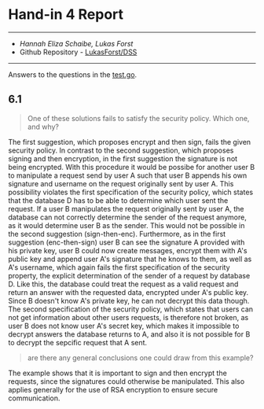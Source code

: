 # Hand-in 4 Report
___
* *Hannah Eliza Schaibe, Lukas Forst*
* Github Repository - [LukasForst/DSS](https://github.com/LukasForst/DSS/tree/master/handins/4)
___

Answers to the questions in the [test.go](test.go).

## 6.1
> One of these solutions fails to satisfy the security policy. Which one, and why? 

The first suggestion, which proposes encrypt and then sign, fails the given security policy.
In contrast to the second suggestion, which proposes signing and then encryption, in the first suggestion the signature is not being encrypted. With this procedure it would be possibe for another user B to manipulate a request send by user A such that user B appends his own signature and username on the request originally sent by user A. This possibility violates the first specification of the security policy, which states that the database D has to be able to determine which user sent the request. If a user B manipulates the request originally sent by user A, the database can not correctly determine the sender of the request anymore, as it would determine user B as the sender. This would not be possible in the second suggestion (sign-then-enc). 
Furthermore, as in the first suggestion (enc-then-sign) user B can see the signature A provided with his private key, user B could now create messages, encrypt them with A's public key and append user A's signature that he knows to them, as well as A's username, which again fails the first specification of the security property, the explicit determination of the sender of a request by database D.
Like this, the database could treat the request as a valid request and return an answer with the requested data, encrypted under A's public key. Since B doesn't know A's private key, he can not decrypt this data though.
The second specification of the security policy, which states that users can not get information about other users requests, is therefore not broken, as user B does not know user A's secret key, which makes it impossible to decrypt answers the database returns to A, and also it is not possible for B to decrypt the sepcific request that A sent.

> are there any general conclusions one could draw from this example?

The example shows that it is important to sign and then encrypt the requests, since the signatures could otherwise be manipulated.
This also applies generally for the use of RSA encryption to ensure secure communication.
